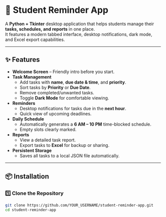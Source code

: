 # 📝 Student Reminder App

A **Python + Tkinter** desktop application that helps students manage their **tasks, schedules, and reports** in one place.  
It features a modern tabbed interface, desktop notifications, dark mode, and Excel export capabilities.

---

## ✨ Features

- **Welcome Screen** – Friendly intro before you start.
- **Task Management**
  - Add tasks with **name**, **due date & time**, and **priority**.
  - Sort tasks by **Priority** or **Due Date**.
  - Remove completed/unwanted tasks.
  - Toggle **Dark Mode** for comfortable viewing.
- **Reminders**
  - Desktop notifications for tasks due in the **next hour**.
  - Quick view of upcoming deadlines.
- **Daily Schedule**
  - Automatically generates a **6 AM – 10 PM** time-blocked schedule.
  - Empty slots clearly marked.
- **Reports**
  - View a detailed task report.
  - Export tasks to **Excel** for backup or sharing.
- **Persistent Storage**
  - Saves all tasks to a local JSON file automatically.

---

## 📦 Installation

### 1️⃣ Clone the Repository
```bash
git clone https://github.com/YOUR_USERNAME/student-reminder-app.git
cd student-reminder-app
